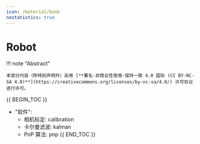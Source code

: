 ```yaml
---
icon: /material/book
nostatistics: true
---
```


# Robot

!!! note "Abstract"

    本部分内容（除特别声明外）采用 [**署名-非商业性使用-保持一致 4.0 国际 (CC BY-NC-SA 4.0)**](https://creativecommons.org/licenses/by-nc-sa/4.0/) 许可协议进行许可。
    
{{ BEGIN_TOC }}
- "软件":
    - 相机标定: calibration
    - 卡尔曼滤波: kalman
    - PnP 算法: pnp
{{ END_TOC }}